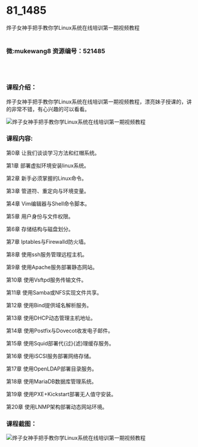 # 81_1485
烨子女神手把手教你学Linux系统在线培训第一期视频教程
<br/></br>
<h3>微:mukewang8 资源编号：521485</h3>
<br/></br>
<h3>课程介绍：</h3>
<p>烨子女神手把手教你学<a title="查看与 Linux 相关的文章" target="_blank">Linux</a>系统在线培训第一期视频教程，漂亮妹子授课的，讲的非常不错，有心兴趣的可以看看。</p>
<p><img src="https://www.ko996.com/wp-content/uploads/img/2018/03/2-160.png" alt="烨子女神手把手教你学Linux系统在线培训第一期视频教程"></p>
<h3>课程内容:</h3>
<p>第0章 让我们谈谈学习方法和红帽系统。</p>
<p>第1章 部署虚拟环境安装linux系统。</p>
<p>第2章 新手必须掌握的<a title="查看与 Linux 相关的文章" target="_blank">Linux</a>命令。</p>
<p>第3章 管道符、重定向与环境变量。</p>
<p>第4章 Vim编辑器与Shell命令脚本。</p>
<p>第5章 用户身份与文件权限。</p>
<p>第6章 存储结构与磁盘划分。</p>
<p>第7章 Iptables与Firewalld防火墙。</p>
<p>第8章 使用ssh服务管理远程主机。</p>
<p>第9章 使用Apache服务部署静态网站。</p>
<p>第10章 使用Vsftpd服务传输文件。</p>
<p>第11章 使用Samba或NFS实现文件共享。</p>
<p>第12章 使用Bind提供域名解析服务。</p>
<p>第13章 使用DHCP动态管理主机地址。</p>
<p>第14章 使用Postfix与Dovecot收发电子邮件。</p>
<p>第15章 使用Squid部署代{过}{滤}理缓存服务。</p>
<p>第16章 使用iSCSI服务部署网络存储。</p>
<p>第17章 使用OpenLDAP部署目录服务。</p>
<p>第18章 使用MariaDB数据库管理系统。</p>
<p>第19章 使用PXE+Kickstart部署无人值守安装。</p>
<p>第20章 使用LNMP架构部署动态网站环境。</p>
<div class="info-desc">
<h3>课程截图：</h3>
<p><img src="https://www.ko996.com/wp-content/uploads/img/2018/03/3-165.png" alt="烨子女神手把手教你学Linux系统在线培训第一期视频教程"></p>


			
</div>

